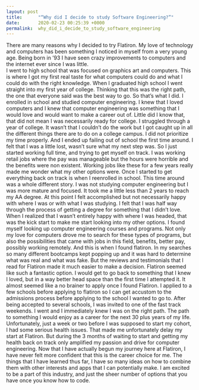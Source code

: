 ```yaml
---
layout: post
title:      "“Why did I decide to study Software Engineering?”"
date:       2020-02-23 00:25:39 +0000
permalink:  why_did_i_decide_to_study_software_engineering
---
```




There are many reasons why I decided to try Flatiron. My love of technology and computers has been something I noticed in myself from a very young age. Being born in ’93 I have seen crazy improvements to computers and the internet ever since I was little.  
I went to high school that was focused on graphics art and computers. This is where I got my first real taste for what computers could do and what I could do with the right knowledge. When I graduated high school I went straight into my first year of college. Thinking that this was the right path, the one that everyone said was the best way to go. So that’s what I did. I enrolled in school and studied computer engineering. I knew that I loved computers and I knew that computer engineering was something that I would love and would want to make a career out of. Little did I know that, that did not mean I was necessarily ready for college. I struggled through a year of college. It wasn’t that I couldn’t do the work but I got caught up in all the different things there are to do on a college campus. I did not prioritize my time properly. And I ended up failing out of school the first time around. 
I felt that I was a little lost, wasn’t sure what my next step was. So I just started working full time, and trying to get myself on track. I was working retail jobs where the pay was manageable but the hours were horrible and the benefits were non existent. Working jobs like these for a few years really made me wonder what my other options were. Once I started to get everything back on track is when I reenrolled in school. This time around was a whole different story. I was not studying computer engineering but I was more mature and focused. It took me a little less than 2 years to reach my AA degree. At this point I felt accomplished but not necessarily happy with where I was or with what I was studying. I felt that I was half way through the process of getting a degree for something that I didn’t love. When I realized that I wasn’t entirely happy with where I was headed, that was the kick start to make me start looking into my other options. I found myself looking up computer engineering courses and programs. Not only my love for computers drove me to search for these types of programs, but also the possibilities that came with jobs in this field, benefits, better pay, possibly working remotely. And this is when I found flatiron. In my searches so many different bootcamps kept popping up and it was hard to determine what was real and what was fake. But the reviews and testimonials that I read for Flatiron made it much easier to make a decision. 
Flatiron seemed like such a fantastic option. I would get to go back to something that I knew I loved, but in a way better head space than the first time I attempted it. It almost seemed like a no brainer to apply once I found Flatiron. I applied to a few schools before applying to flatiron so I can get accustom to the admissions process before applying to the school I wanted to go to. After being accepted to several schools, I was invited to one of the fast track weekends. I went and I immediately knew I was on the right path. The path to something I would enjoy as a career for the next 30 plus years of my life. Unfortunately, just a week or two before I was supposed to start my cohort, I had some serious health issues. That made me unfortunately delay my start at Flatiron. But during the 3 months of waiting to start and getting my health back on track only amplified my passion and drive for computer engineering. Now that I have actually begun my journey here at Flatiron, I have never felt more confident that this is the career choice for me. The things that I have learned thus far, I have so many ideas on how to combine them with other interests and apps that I can potentially make. I am excited to be a part of this industry, and just the sheer number of options that you have once you know how to code. 

